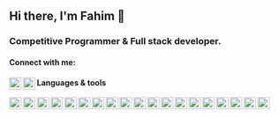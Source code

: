 ## Hi there, I'm Fahim 👋

### Competitive Programmer & Full stack developer.

#### Connect with me:

[<img align="left"  width="22px" src="https://i.pinimg.com/564x/fa/47/aa/fa47aa4e863fafe703fc4c9b0dcb00a9.jpg"/>][linkedin]
[<img align="left"  width="22px" src="https://i.pinimg.com/564x/ad/b5/ba/adb5ba9ab4015ef10641c87e9118ed83.jpg"/>][facebook]

#### Languages & tools

[<img align="left" width="22px" src="https://i.pinimg.com/564x/6e/46/e7/6e46e7dbe2bb73dacc055e5dbd85c3ad.jpg" />][icon_c]
[<img align="left" width="22px" src="https://i.pinimg.com/564x/01/cd/e6/01cde6408e890599cb8b0aa118215c17.jpg" />][icon_c++]
[<img align="left" width="22px" src="https://i.pinimg.com/564x/f1/ea/a7/f1eaa7278f64e27128e062a3de918265.jpg" />][icon_java]
[<img align="left" width="22px" src="https://i.pinimg.com/564x/e3/b8/10/e3b810bb6bf005c04b256c6cbcca3efb.jpg" />][icon_html]
[<img align="left" width="22px" src="https://i.pinimg.com/564x/eb/7e/20/eb7e20e646f5b7ec9ed4f8f78a5dee8f.jpg" />][icon_css3]
[<img align="left" width="22px" src="https://i.pinimg.com/564x/4c/f0/75/4cf07530eacf04942c8a4b90db131cde.jpg" />][icon_tailwindcss]
[<img align="left" width="22px" src="https://i.pinimg.com/564x/17/d4/30/17d43066c8f111cc19443d0268a4c111.jpg" />][icon_sass]
[<img align="left" width="22px" src="https://i.pinimg.com/564x/eb/e8/80/ebe880ba05add588e0518ad30d6fe1de.jpg" />][icon_figma]
[<img align="left" width="22px" src="https://i.pinimg.com/564x/1c/0b/02/1c0b0294fd9e7c71eed0871797295c25.jpg" />][icon_javascript]
[<img align="left" width="22px" src="https://i.pinimg.com/564x/1a/91/1a/1a911ab7388613151c6976c4380c00d4.jpg" />][icon_typescript]
[<img align="left" width="22px" src="https://i.pinimg.com/564x/4e/70/88/4e7088b5104c3e3075ab87dd2f0b6a84.jpg" />][icon_reactjs]
[<img align="left" width="22px" src="https://i.pinimg.com/564x/a3/02/10/a302105c53a9506950a5cbd2959ad553.jpg" />][icon_redux]
[<img align="left" width="22px" src="https://i.pinimg.com/564x/d4/3e/60/d43e607fefdc9dfb6557e7ae8cf6d12b.jpg" />][icon_nextjs]
[<img align="left" width="22px" src="https://i.pinimg.com/564x/09/63/a6/0963a6051212c3268e25d640c0410583.jpg" />][icon_firebase]
[<img align="left" width="22px" src="https://i.pinimg.com/236x/44/a1/10/44a110b465de9500cdc99f7c8eca7944.jpg" />][icon_git]
[<img align="left" width="22px" src="https://i.pinimg.com/564x/db/62/35/db623579c19badd3e31ae2984ef91d5b.jpg" />][icon_node]
[<img align="left" width="22px" src="https://i.pinimg.com/564x/e6/14/c9/e614c9b6141ed54626adb2bdd0fbcaf8.jpg" />][icon_express]
[<img align="left" width="22px" src="https://i.pinimg.com/564x/64/41/79/644179db2d1ebe74ec52d7e53dd90a7a.jpg" />][icon_mongodb]
[<img align="left" width="22px" src="https://i.pinimg.com/564x/94/7c/10/947c10490674afc20202df7996d81517.jpg" />][icon_graphql]

[icon_c]: https://www.cprogramming.com/
[icon_c++]: https://www.cprogramming.com/
[icon_java]: https://www.w3schools.com/java/
[icon_html]: https://www.w3schools.com/html/
[icon_css3]: https://www.w3schools.com/css/
[icon_tailwindcss]: https://tailwindcss.com/
[icon_sass]: https://sass-lang.com/
[icon_figma]: https://figma.com/
[icon_javascript]: https://www.w3schools.com/js/
[icon_typescript]: https://www.typescriptlang.org/
[icon_reactjs]: https://reactjs.org/
[icon_redux]: https://redux.js.org/
[icon_nextjs]: http://nextjs.org/
[icon_firebase]: https://firebase.google.com/
[icon_git]: https://git-scm.com/
[icon_node]: https://nodejs.org/en/
[icon_express]: https://expressjs.com/
[icon_mongodb]: https://www.mongodb.com/
[icon_graphql]: https://graphql.org/
[facebook]: https://www.facebook.com/shahrier.8206
[linkedin]: https://www.linkedin.com/in/shahrier8270/
